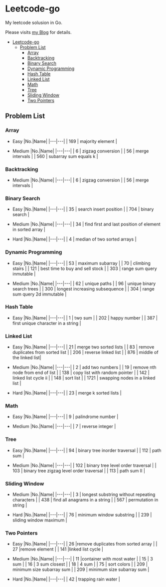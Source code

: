 # Leetcode-go

My leetcode solusion in Go.

Please visits [my Blog](https://www.xuwh.top) for details.

- [Leetcode-go](#leetcode-go)
  - [Problem List](#problem-list)
    - [Array](#array)
    - [Backtracking](#backtracking)
    - [Binary Search](#binary-search)
    - [Dynamic Programming](#dynamic-programming)
    - [Hash Table](#hash-table)
    - [Linked List](#linked-list)
    - [Math](#math)
    - [Tree](#tree)
    - [Sliding Window](#sliding-window)
    - [Two Pointers](#two-pointers)

## Problem List

### Array

- Easy
    |No.|Name|
    |---|---|
    | 169 | majority element |

- Medium
    |No.|Name|
    |---|---|
    | 6 | zigzag conversion |
    | 56 | merge intervals |
    | 560 | subarray sum equals k |

### Backtracking

- Medium
    |No.|Name|
    |---|---|
    | 6 | zigzag conversion |
    | 56 | merge intervals |

### Binary Search

- Easy
    |No.|Name|
    |---|---|
    | 35 | search insert position |
    | 704 | binary search |

- Medium
    |No.|Name|
    |---|---|
    | 34 | find first and last position of element in sorted array |

- Hard
    |No.|Name|
    |---|---|
    | 4 | median of two sorted arrays |

### Dynamic Programming

- Easy
    |No.|Name|
    |---|---|
    | 53 | maximum subarray |
    | 70 | climbing stairs |
    | 121 | best time to buy and sell stock |
    | 303 | range sum query inmutable |

- Medium
    |No.|Name|
    |---|---|
    | 62 | unique paths |
    | 96 | unique binary search trees |
    | 300 | longest increasing subsequence |
    | 304 | range sum query 2d immutable |

### Hash Table

- Easy
    |No.|Name|
    |---|---|
    | 1 | two sum |
    | 202 | happy number |
    | 387 | first unique character in a string |

### Linked List

- Easy
    |No.|Name|
    |---|---|
    | 21 | merge two sorted lists |
    | 83 | remove duplicates from sorted list |
    | 206 | reverse linked list |
    | 876 | middle of the linked list|

- Medium
    |No.|Name|
    |---|---|
    | 2 | add two numbers |
    | 19 | remove nth node from end of list |
    | 138 | copy list with random pointer |
    | 142 | linked list cycle ii |
    | 148 | sort list |
    | 1721 | swapping nodes in a linked list |

- Hard
    |No.|Name|
    |---|---|
    | 23 | merge k sorted lists |

### Math

- Easy
    |No.|Name|
    |---|---|
    | 9 | palindrome number |

- Medium
    |No.|Name|
    |---|---|
    | 7 | reverse integer |

### Tree

- Easy
    |No.|Name|
    |---|---|
    | 94 | binary tree inorder traversal |
    | 112 | path sum |

- Medium
    |No.|Name|
    |---|---|
    | 102 | binary tree level order traversal |
    | 103 | binary tree zigzag level order traversal |
    | 113 | path sum II |

### Sliding Window

- Medium
    |No.|Name|
    |---|---|
    | 3 | longest substring without repeating characters |
    | 438 | find all anagrams in a string |
    | 567 | permutation in string |

- Hard
    |No.|Name|
    |---|---|
    | 76 | minimum window substring |
    | 239 | sliding window maximum |

### Two Pointers

- Easy
    |No.|Name|
    |---|---|
    | 26 |remove duplicates from sorted array |
    | 27 |remove element |
    | 141 |linked list cycle |

- Medium
    |No.|Name|
    |---|---|
    | 11 |container with most water |
    | 15 | 3 sum |
    | 16 | 3 sum closest |
    | 18 | 4 sum |
    | 75 | sort colors |
    | 209 | minimum size subarray sum |
    | 209 | minimum size subarray sum |

- Hard
    |No.|Name|
    |---|---|
    | 42 | trapping rain water |
